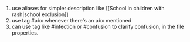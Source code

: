 1. use aliases for simpler description like [[School in children with rash|school exclusion]]
2. use tag #abx whenever there's an abx mentioned
3. can use tag like #infection or #confusion to clarify confusion, in the file properties.